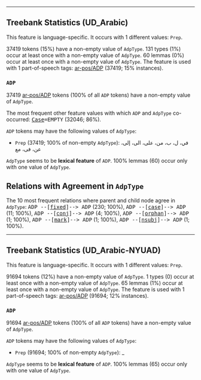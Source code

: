

--------------------------------------------------------------------------------

## Treebank Statistics (UD_Arabic)

This feature is language-specific.
It occurs with 1 different values: `Prep`.

37419 tokens (15%) have a non-empty value of `AdpType`.
131 types (1%) occur at least once with a non-empty value of `AdpType`.
60 lemmas (0%) occur at least once with a non-empty value of `AdpType`.
The feature is used with 1 part-of-speech tags: [ar-pos/ADP]() (37419; 15% instances).

### `ADP`

37419 [ar-pos/ADP]() tokens (100% of all `ADP` tokens) have a non-empty value of `AdpType`.

The most frequent other feature values with which `ADP` and `AdpType` co-occurred: <tt><a href="Case.html">Case</a>=EMPTY</tt> (32046; 86%).

`ADP` tokens may have the following values of `AdpType`:

* `Prep` (37419; 100% of non-empty `AdpType`): في، ل، ب، من، على، الى، إلى، عن، فى، مع

`AdpType` seems to be **lexical feature** of `ADP`. 100% lemmas (60) occur only with one value of `AdpType`.

## Relations with Agreement in `AdpType`

The 10 most frequent relations where parent and child node agree in `AdpType`:
<tt>ADP --[<a href="../dep/fixed.html">fixed</a>]--> ADP</tt> (230; 100%),
<tt>ADP --[<a href="../dep/case.html">case</a>]--> ADP</tt> (11; 100%),
<tt>ADP --[<a href="../dep/conj.html">conj</a>]--> ADP</tt> (4; 100%),
<tt>ADP --[<a href="../dep/orphan.html">orphan</a>]--> ADP</tt> (1; 100%),
<tt>ADP --[<a href="../dep/mark.html">mark</a>]--> ADP</tt> (1; 100%),
<tt>ADP --[<a href="../dep/nsubj.html">nsubj</a>]--> ADP</tt> (1; 100%).



--------------------------------------------------------------------------------

## Treebank Statistics (UD_Arabic-NYUAD)

This feature is language-specific.
It occurs with 1 different values: `Prep`.

91694 tokens (12%) have a non-empty value of `AdpType`.
1 types (0) occur at least once with a non-empty value of `AdpType`.
65 lemmas (1%) occur at least once with a non-empty value of `AdpType`.
The feature is used with 1 part-of-speech tags: [ar-pos/ADP]() (91694; 12% instances).

### `ADP`

91694 [ar-pos/ADP]() tokens (100% of all `ADP` tokens) have a non-empty value of `AdpType`.

`ADP` tokens may have the following values of `AdpType`:

* `Prep` (91694; 100% of non-empty `AdpType`): _

`AdpType` seems to be **lexical feature** of `ADP`. 100% lemmas (65) occur only with one value of `AdpType`.

